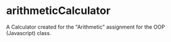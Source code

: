 # arithmeticCalculator
A Calculator created for the "Arithmetic" assignment for the OOP (Javascript) class.
